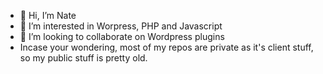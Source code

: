 - 👋 Hi, I’m Nate
- 👀 I’m interested in Worpress, PHP and Javascript
- 💞️ I’m looking to collaborate on Wordpress plugins
- Incase your wondering, most of my repos are private as it's client stuff, so my public stuff is pretty old.

<!---
n83b/n83b is a ✨ special ✨ repository because its `README.md` (this file) appears on your GitHub profile.
You can click the Preview link to take a look at your changes.
--->
